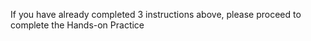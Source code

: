 If you have already completed 3 instructions above, please proceed to complete
the Hands-on Practice 

